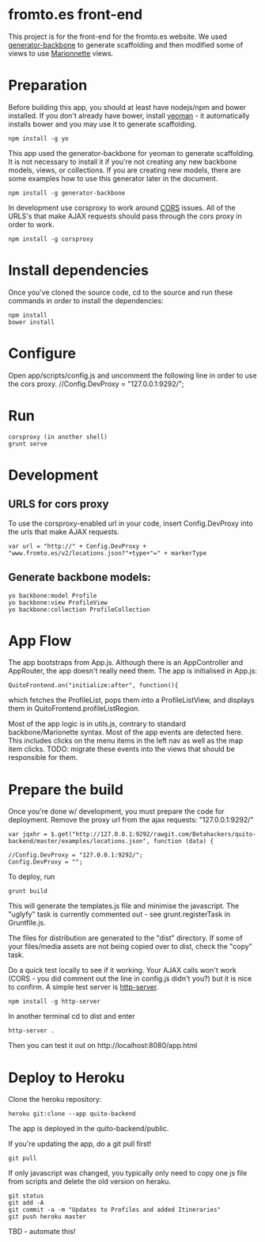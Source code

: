 fromto.es front-end
==============

This project is for the front-end for the fromto.es website. We used [generator-backbone](https://github.com/yeoman/generator-backbone)
to generate scaffolding and then modified some of views to use [Marionnette](http://marionettejs.com/) views.

# Preparation

Before building this app, you should at least have nodejs/npm and bower installed. If you don't already have bower,
install [yeoman](http://yeoman.io/index.html) - it automatically installs bower and you may use it to generate scaffolding.

    npm install -g yo

This app used the generator-backbone for yeoman to generate scaffolding. It is not necessary to install it if you're not
creating any new backbone models, views, or collections. If you are creating new models, there are some examples how to use this generator later in the document.

    npm install -g generator-backbone

In development use corsproxy to work around [CORS](http://en.wikipedia.org/wiki/Cross-origin_resource_sharing) issues.
All of the URLS's that make AJAX requests should pass through the cors proxy in order to work.

    npm install -g corsproxy

# Install dependencies

Once you've cloned the source code, cd to the source and run these commands in order to install the dependencies:

    npm install
    bower install

# Configure

Open app/scripts/config.js and uncomment the following line in order to use the cors proxy.
    //Config.DevProxy = "127.0.0.1:9292/";

# Run
    corsproxy (in another shell)
    grunt serve

# Development

## URLS for cors proxy

To use the corsproxy-enabled url in your code, insert Config.DevProxy into the urls that make AJAX requests.

    var url = "http://" + Config.DevProxy + "www.fromto.es/v2/locations.json?"+type+"=" + markerType

## Generate backbone models:

    yo backbone:model Profile
    yo backbone:view ProfileView
    yo backbone:collection ProfileCollection

# App Flow

The app bootstraps from App.js. Although there is an AppController and AppRouter, the app doesn't really need them.
The app is initialised in App.js:

    QuitoFrontend.on("initialize:after", function(){

which fetches the ProfileList, pops them into a ProfileListView, and displays them in QuitoFrontend.profileListRegion.

Most of the app logic is in utils.js, contrary to standard backbone/Marionette syntax. Most of the app events are detected here.
This includes clicks on the menu items in the left nav as well as the map item clicks. TODO: migrate these events into the
views that should be responsible for them.

# Prepare the build

Once you're done w/ development, you must prepare the code for deployment. Remove the proxy url from the ajax requests: "127.0.0.1:9292/"

    var jqxhr = $.get("http://127.0.0.1:9292/rawgit.com/Betahackers/quito-backend/master/examples/locations.json", function (data) {

    //Config.DevProxy = "127.0.0.1:9292/";
    Config.DevProxy = "";

To deploy, run

    grunt build

This will generate the templates.js file and minimise the javascript. The "uglyfy" task is currently commented out -
see grunt.registerTask in Gruntfile.js.

The files for distribution are generated to the "dist" directory. If some of your files/media assets are not being copied
over to dist, check the "copy" task.

Do a quick test locally to see if it working. Your AJAX calls won't work (CORS - you did comment out the line in config.js didn't you?)
but it is nice to confirm. A simple test server is [http-server](https://www.npmjs.org/package/http-server).

    npm install -g http-server

In another terminal cd to dist and enter

    http-server .

Then you can test it out on http://localhost:8080/app.html

# Deploy to Heroku

Clone the heroku repository:

    heroku git:clone --app quito-backend

The app is deployed in the quito-backend/public.

If you're updating the app, do a git pull first!

    git pull

If only javascript was changed, you typically only need to copy one js file from scripts and delete the old version on heraku.

    git status
    git add -A
    git commit -a -m "Updates to Profiles and added Itineraries"
    git push heroku master

TBD - automate this!

